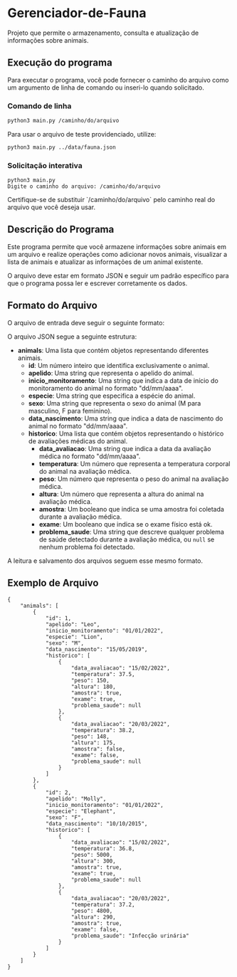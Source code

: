 # Gerenciador-de-Fauna

Projeto que permite o armazenamento, consulta e atualização de informações sobre animais.

## Execução do programa

Para executar o programa, você pode fornecer o caminho do arquivo como um argumento de linha de comando ou inseri-lo quando solicitado.

### Comando de linha

```bash
python3 main.py /caminho/do/arquivo
```

Para usar o arquivo de teste providenciado, utilize:

```bash
python3 main.py ../data/fauna.json
```

### Solicitação interativa

```
python3 main.py
Digite o caminho do arquivo: /caminho/do/arquivo
```

Certifique-se de substituir \`/caminho/do/arquivo\` pelo caminho real do arquivo que você deseja usar.

## Descrição do Programa

Este programa permite que você armazene informações sobre animais em um arquivo e realize operações como adicionar novos animais, visualizar a lista de animais e atualizar as informações de um animal existente.

O arquivo deve estar em formato JSON e seguir um padrão específico para que o programa possa ler e escrever corretamente os dados.

## Formato do Arquivo

O arquivo de entrada deve seguir o seguinte formato:

O arquivo JSON segue a seguinte estrutura:

- **animals**: Uma lista que contém objetos representando diferentes animais.
  - **id**: Um número inteiro que identifica exclusivamente o animal.
  - **apelido**: Uma string que representa o apelido do animal.
  - **inicio_monitoramento**: Uma string que indica a data de início do monitoramento do animal no formato "dd/mm/aaaa".
  - **especie**: Uma string que especifica a espécie do animal.
  - **sexo**: Uma string que representa o sexo do animal (M para masculino, F para feminino).
  - **data_nascimento**: Uma string que indica a data de nascimento do animal no formato "dd/mm/aaaa".
  - **historico**: Uma lista que contém objetos representando o histórico de avaliações médicas do animal.
    - **data_avaliacao**: Uma string que indica a data da avaliação médica no formato "dd/mm/aaaa".
    - **temperatura**: Um número que representa a temperatura corporal do animal na avaliação médica.
    - **peso**: Um número que representa o peso do animal na avaliação médica.
    - **altura**: Um número que representa a altura do animal na avaliação médica.
    - **amostra**: Um booleano que indica se uma amostra foi coletada durante a avaliação médica.
    - **exame**: Um booleano que indica se o exame físico está ok.
    - **problema_saude**: Uma string que descreve qualquer problema de saúde detectado durante a avaliação médica, ou `null` se nenhum problema foi detectado.

A leitura e salvamento dos arquivos seguem esse mesmo formato.

## Exemplo de Arquivo

```
{
    "animals": [
        {
            "id": 1,
            "apelido": "Leo",
            "inicio_monitoramento": "01/01/2022",
            "especie": "Lion",
            "sexo": "M",
            "data_nascimento": "15/05/2019",
            "historico": [
                {
                    "data_avaliacao": "15/02/2022",
                    "temperatura": 37.5,
                    "peso": 150,
                    "altura": 180,
                    "amostra": true,
                    "exame": true,
                    "problema_saude": null
                },
                {
                    "data_avaliacao": "20/03/2022",
                    "temperatura": 38.2,
                    "peso": 148,
                    "altura": 175,
                    "amostra": false,
                    "exame": false,
                    "problema_saude": null
                }
            ]
        },
        {
            "id": 2,
            "apelido": "Molly",
            "inicio_monitoramento": "01/01/2022",
            "especie": "Elephant",
            "sexo": "F",
            "data_nascimento": "10/10/2015",
            "historico": [
                {
                    "data_avaliacao": "15/02/2022",
                    "temperatura": 36.8,
                    "peso": 5000,
                    "altura": 300,
                    "amostra": true,
                    "exame": true,
                    "problema_saude": null
                },
                {
                    "data_avaliacao": "20/03/2022",
                    "temperatura": 37.2,
                    "peso": 4800,
                    "altura": 290,
                    "amostra": true,
                    "exame": false,
                    "problema_saude": "Infecção urinária"
                }
            ]
        }
    ]
}
```